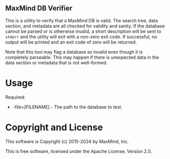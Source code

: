 MaxMind DB Verifier
-------------------

This is a utility to verify that a MaxMind DB is valid. The search tree,
data section, and metadata are all checked for validity and sanity. If the
database cannot be parsed or is otherwise invalid, a short description will
be sent to `stderr` and the utility will exit with a non-zero exit code. If
successful, no output will be printed and an exit code of zero will be
returned.

Note that this tool may flag a database as invalid even though it is
completely parseable. This may happen if there is unexpected data in the
data section or metadata that is not well-formed.

Usage
=====

Required:

* -file=[FILENAME] - The path to the database to test.

Copyright and License
=====================

This software is Copyright (c) 2015-2024 by MaxMind, Inc.

This is free software, licensed under the Apache License, Version 2.0.
